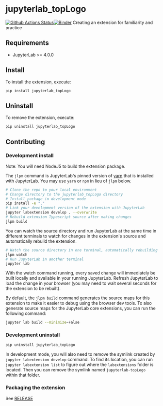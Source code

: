 # jupyterlab_topLogo

[![Github Actions Status](https://github.com/github_username/jupyterlab-topLogo/workflows/Build/badge.svg)](https://github.com/github_username/jupyterlab-topLogo/actions/workflows/build.yml)[![Binder](https://mybinder.org/badge_logo.svg)](https://mybinder.org/v2/gh/github_username/jupyterlab-topLogo/main?urlpath=lab)
Creating an extension for familiarity and practice

## Requirements

- JupyterLab >= 4.0.0

## Install

To install the extension, execute:

```bash
pip install jupyterlab_topLogo
```

## Uninstall

To remove the extension, execute:

```bash
pip uninstall jupyterlab_topLogo
```

## Contributing

### Development install

Note: You will need NodeJS to build the extension package.

The `jlpm` command is JupyterLab's pinned version of
[yarn](https://yarnpkg.com/) that is installed with JupyterLab. You may use
`yarn` or `npm` in lieu of `jlpm` below.

```bash
# Clone the repo to your local environment
# Change directory to the jupyterlab_topLogo directory
# Install package in development mode
pip install -e "."
# Link your development version of the extension with JupyterLab
jupyter labextension develop . --overwrite
# Rebuild extension Typescript source after making changes
jlpm build
```

You can watch the source directory and run JupyterLab at the same time in different terminals to watch for changes in the extension's source and automatically rebuild the extension.

```bash
# Watch the source directory in one terminal, automatically rebuilding when needed
jlpm watch
# Run JupyterLab in another terminal
jupyter lab
```

With the watch command running, every saved change will immediately be built locally and available in your running JupyterLab. Refresh JupyterLab to load the change in your browser (you may need to wait several seconds for the extension to be rebuilt).

By default, the `jlpm build` command generates the source maps for this extension to make it easier to debug using the browser dev tools. To also generate source maps for the JupyterLab core extensions, you can run the following command:

```bash
jupyter lab build --minimize=False
```

### Development uninstall

```bash
pip uninstall jupyterlab_topLogo
```

In development mode, you will also need to remove the symlink created by `jupyter labextension develop`
command. To find its location, you can run `jupyter labextension list` to figure out where the `labextensions`
folder is located. Then you can remove the symlink named `jupyterlab-topLogo` within that folder.

### Packaging the extension

See [RELEASE](RELEASE.md)

